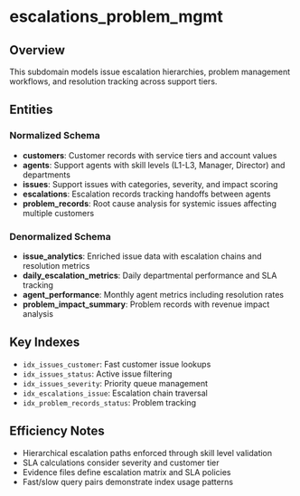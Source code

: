 # escalations_problem_mgmt

## Overview
This subdomain models issue escalation hierarchies, problem management workflows, and resolution tracking across support tiers.

## Entities

### Normalized Schema
- **customers**: Customer records with service tiers and account values
- **agents**: Support agents with skill levels (L1-L3, Manager, Director) and departments
- **issues**: Support issues with categories, severity, and impact scoring
- **escalations**: Escalation records tracking handoffs between agents
- **problem_records**: Root cause analysis for systemic issues affecting multiple customers

### Denormalized Schema
- **issue_analytics**: Enriched issue data with escalation chains and resolution metrics
- **daily_escalation_metrics**: Daily departmental performance and SLA tracking
- **agent_performance**: Monthly agent metrics including resolution rates
- **problem_impact_summary**: Problem records with revenue impact analysis

## Key Indexes
- `idx_issues_customer`: Fast customer issue lookups
- `idx_issues_status`: Active issue filtering
- `idx_issues_severity`: Priority queue management
- `idx_escalations_issue`: Escalation chain traversal
- `idx_problem_records_status`: Problem tracking

## Efficiency Notes
- Hierarchical escalation paths enforced through skill level validation
- SLA calculations consider severity and customer tier
- Evidence files define escalation matrix and SLA policies
- Fast/slow query pairs demonstrate index usage patterns